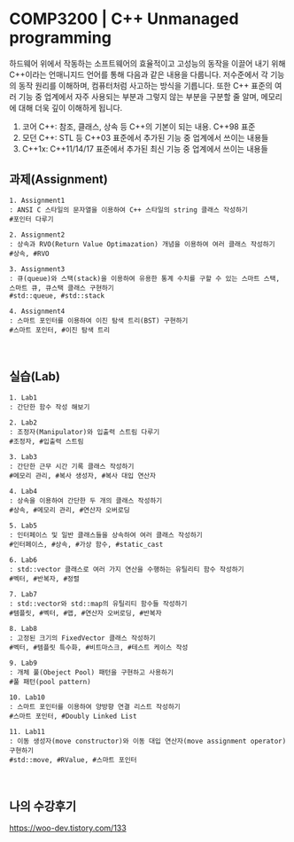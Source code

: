 # COMP3200 | C++ Unmanaged programming

하드웨어 위에서 작동하는 소프트웨어의 효율적이고 고성능의 동작을 이끌어 내기 위해 C++이라는 언매니지드 언어를 통해 다음과 같은 내용을 다룹니다. 저수준에서 각 기능의 동작 원리를 이해하며, 컴퓨터처럼 사고하는 방식을 기릅니다. 또한 C++ 표준의 여러 기능 중 업계에서 자주 사용되는 부분과 그렇지 않는 부분을 구분할 줄 알며, 메모리에 대해 더욱 깊이 이해하게 됩니다.

1. 코어 C++: 참조, 클래스, 상속 등 C++의 기본이 되는 내용. C++98 표준 
2. 모던 C++: STL 등 C++03 표준에서 추가된 기능 중 업계에서 쓰이는 내용들
3. C++1x: C++11/14/17 표준에서 추가된 최신 기능 중 업계에서 쓰이는 내용들


## 과제(Assignment)

```
1. Assignment1   
: ANSI C 스타일의 문자열을 이용하여 C++ 스타일의 string 클래스 작성하기
#포인터 다루기
```

```
2. Assignment2   
: 상속과 RVO(Return Value Optimazation) 개념을 이용하여 여러 클래스 작성하기
#상속, #RVO 
```

```
3. Assignment3   
: 큐(queue)와 스택(stack)을 이용하여 유용한 통계 수치를 구할 수 있는 스마트 스택, 스마트 큐, 큐스택 클래스 구현하기
#std::queue, #std::stack
```


```
4. Assignment4   
: 스마트 포인터를 이용하여 이진 탐색 트리(BST) 구현하기
#스마트 포인터, #이진 탐색 트리
```
<br>

## 실습(Lab)

```
1. Lab1   
: 간단한 함수 작성 해보기
```

```
2. Lab2   
: 조정자(Manipulator)와 입출력 스트림 다루기
#조정자, #입출력 스트림
```

```
3. Lab3   
: 간단한 근무 시간 기록 클래스 작성하기 
#메모리 관리, #복사 생성자, #복사 대입 연산자
```

```
4. Lab4   
: 상속을 이용하여 간단한 두 개의 클래스 작성하기
#상속, #메모리 관리, #연산자 오버로딩
```

```
5. Lab5   
: 인터페이스 및 일반 클래스들을 상속하여 여러 클래스 작성하기
#인터페이스, #상속, #가상 함수, #static_cast
```

```
6. Lab6   
: std::vector 클래스로 여러 가지 연산을 수행하는 유틸리티 함수 작성하기
#벡터, #반복자, #정렬
```

```
7. Lab7   
: std::vector와 std::map의 유틸리티 함수들 작성하기
#템플릿, #벡터, #맵, #연산자 오버로딩, #반복자
```

```
8. Lab8   
: 고정된 크기의 FixedVector 클래스 작성하기
#벡터, #템플릿 특수화, #비트마스크, #테스트 케이스 작성
```

```
9. Lab9   
: 개체 풀(Obeject Pool) 패턴을 구현하고 사용하기
#풀 패턴(pool pattern) 
```

```
10. Lab10   
: 스마트 포인터를 이용하여 양방향 연결 리스트 작성하기
#스마트 포인터, #Doubly Linked List
```

```
11. Lab11   
: 이동 생성자(move constructor)와 이동 대입 연산자(move assignment operator) 구현하기
#std::move, #RValue, #스마트 포인터
```
<br>

## 나의 수강후기
https://woo-dev.tistory.com/133
